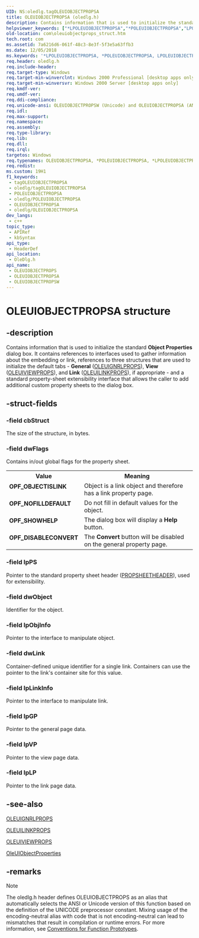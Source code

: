 ```yaml
---
UID: NS:oledlg.tagOLEUIOBJECTPROPSA
title: OLEUIOBJECTPROPSA (oledlg.h)
description: Contains information that is used to initialize the standard Object Properties dialog box. (ANSI)
helpviewer_keywords: ["*LPOLEUIOBJECTPROPSA","*POLEUIOBJECTPROPSA","LPOLEUIOBJECTPROPS","LPOLEUIOBJECTPROPS structure pointer [COM]","OLEUIOBJECTPROPS","OLEUIOBJECTPROPS structure [COM]","OLEUIOBJECTPROPSA","OLEUIOBJECTPROPSW","OPF_DISABLECONVERT","OPF_NOFILLDEFAULT","OPF_OBJECTISLINK","OPF_SHOWHELP","POLEUIOBJECTPROPS","POLEUIOBJECTPROPS structure pointer [COM]","_ole_OLEUIOBJECTPROPS","com.oleuiobjectprops_struct","oledlg/LPOLEUIOBJECTPROPS","oledlg/OLEUIOBJECTPROPS","oledlg/OLEUIOBJECTPROPSA","oledlg/OLEUIOBJECTPROPSW","oledlg/POLEUIOBJECTPROPS"]
old-location: com\oleuiobjectprops_struct.htm
tech.root: com
ms.assetid: 7a6216d6-061f-48c3-8e3f-5f3e5a63ffb3
ms.date: 12/05/2018
ms.keywords: '*LPOLEUIOBJECTPROPSA, *POLEUIOBJECTPROPSA, LPOLEUIOBJECTPROPS, LPOLEUIOBJECTPROPS structure pointer [COM], OLEUIOBJECTPROPS, OLEUIOBJECTPROPS structure [COM], OLEUIOBJECTPROPSA, OLEUIOBJECTPROPSW, OPF_DISABLECONVERT, OPF_NOFILLDEFAULT, OPF_OBJECTISLINK, OPF_SHOWHELP, POLEUIOBJECTPROPS, POLEUIOBJECTPROPS structure pointer [COM], _ole_OLEUIOBJECTPROPS, com.oleuiobjectprops_struct, oledlg/LPOLEUIOBJECTPROPS, oledlg/OLEUIOBJECTPROPS, oledlg/OLEUIOBJECTPROPSA, oledlg/OLEUIOBJECTPROPSW, oledlg/POLEUIOBJECTPROPS'
req.header: oledlg.h
req.include-header: 
req.target-type: Windows
req.target-min-winverclnt: Windows 2000 Professional [desktop apps only]
req.target-min-winversvr: Windows 2000 Server [desktop apps only]
req.kmdf-ver: 
req.umdf-ver: 
req.ddi-compliance: 
req.unicode-ansi: OLEUIOBJECTPROPSW (Unicode) and OLEUIOBJECTPROPSA (ANSI)
req.idl: 
req.max-support: 
req.namespace: 
req.assembly: 
req.type-library: 
req.lib: 
req.dll: 
req.irql: 
targetos: Windows
req.typenames: OLEUIOBJECTPROPSA, *POLEUIOBJECTPROPSA, *LPOLEUIOBJECTPROPSA
req.redist: 
ms.custom: 19H1
f1_keywords:
 - tagOLEUIOBJECTPROPSA
 - oledlg/tagOLEUIOBJECTPROPSA
 - POLEUIOBJECTPROPSA
 - oledlg/POLEUIOBJECTPROPSA
 - OLEUIOBJECTPROPSA
 - oledlg/OLEUIOBJECTPROPSA
dev_langs:
 - c++
topic_type:
 - APIRef
 - kbSyntax
api_type:
 - HeaderDef
api_location:
 - OleDlg.h
api_name:
 - OLEUIOBJECTPROPS
 - OLEUIOBJECTPROPSA
 - OLEUIOBJECTPROPSW
---
```


# OLEUIOBJECTPROPSA structure


## -description

Contains information that is used to initialize the standard <b>Object Properties</b> dialog box. It contains references to interfaces used to gather information about the embedding or link, references to three structures that are used to initialize the default tabs - <b>General</b> (<a href="/windows/desktop/api/oledlg/ns-oledlg-oleuignrlpropsa">OLEUIGNRLPROPS</a>), <b>View</b> (<a href="/windows/desktop/api/oledlg/ns-oledlg-oleuiviewpropsa">OLEUIVIEWPROPS</a>), and <b>Link</b> (<a href="/windows/desktop/api/oledlg/ns-oledlg-oleuilinkpropsa">OLEUILINKPROPS</a>), if appropriate - and a standard property-sheet extensibility interface that allows the caller to add additional custom property sheets to the dialog box.

## -struct-fields

### -field cbStruct

The size of the structure, in bytes.

### -field dwFlags

Contains in/out global flags for the property sheet.

<table>
<tr>
<th>Value</th>
<th>Meaning</th>
</tr>
<tr>
<td width="40%"><a id="OPF_OBJECTISLINK"></a><a id="opf_objectislink"></a><dl>
<dt><b>OPF_OBJECTISLINK</b></dt>
</dl>
</td>
<td width="60%">
Object is a link object and therefore has a link property page.

</td>
</tr>
<tr>
<td width="40%"><a id="OPF_NOFILLDEFAULT"></a><a id="opf_nofilldefault"></a><dl>
<dt><b>OPF_NOFILLDEFAULT</b></dt>
</dl>
</td>
<td width="60%">
Do not fill in default values for the object.

</td>
</tr>
<tr>
<td width="40%"><a id="OPF_SHOWHELP"></a><a id="opf_showhelp"></a><dl>
<dt><b>OPF_SHOWHELP</b></dt>
</dl>
</td>
<td width="60%">
The dialog box will display a <b>Help</b> button.

</td>
</tr>
<tr>
<td width="40%"><a id="OPF_DISABLECONVERT"></a><a id="opf_disableconvert"></a><dl>
<dt><b>OPF_DISABLECONVERT</b></dt>
</dl>
</td>
<td width="60%">
The <b>Convert</b> button will be disabled on the general property page.

</td>
</tr>
</table>

### -field lpPS

Pointer to the standard property sheet header (<a href="/windows/desktop/api/prsht/ns-prsht-propsheetheadera_v2">PROPSHEETHEADER</a>), used for extensibility.

### -field dwObject

Identifier for the object.

### -field lpObjInfo

Pointer to the interface to manipulate object.

### -field dwLink

Container-defined unique identifier for a single link. Containers can use the pointer to the link's container site for this value.

### -field lpLinkInfo

 Pointer to the interface to manipulate link.

### -field lpGP

 Pointer to the general page data.

### -field lpVP

Pointer to the view page data.

### -field lpLP

Pointer to the link page data.

## -see-also

<a href="/windows/desktop/api/oledlg/ns-oledlg-oleuignrlpropsa">OLEUIGNRLPROPS</a>



<a href="/windows/desktop/api/oledlg/ns-oledlg-oleuilinkpropsa">OLEUILINKPROPS</a>



<a href="/windows/desktop/api/oledlg/ns-oledlg-oleuiviewpropsa">OLEUIVIEWPROPS</a>



<a href="/windows/desktop/api/oledlg/nf-oledlg-oleuiobjectpropertiesa">OleUIObjectProperties</a>

## -remarks

> [!NOTE]
> The oledlg.h header defines OLEUIOBJECTPROPS as an alias that automatically selects the ANSI or Unicode version of this function based on the definition of the UNICODE preprocessor constant. Mixing usage of the encoding-neutral alias with code that is not encoding-neutral can lead to mismatches that result in compilation or runtime errors. For more information, see [Conventions for Function Prototypes](/windows/win32/intl/conventions-for-function-prototypes).

